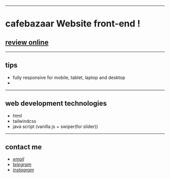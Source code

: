 
---

# cafebazaar Website front-end !
## [review online](https://arvancloud.netlify.app/)

---
## tips

* fully responsive for mobile, tablet, laptop and desktop
*
---
## web development technologies
* html 
* tailwindcss
* java script (vanilla js + swiper(for slider))
---
## contact me
* *[email](mailto:051.mhmdzynaly977@gmail.com)*
* *[telegram](https://t.me/zeynali2003/)*
* *[instagram](https://instagram.com/zeynali2003/)*

